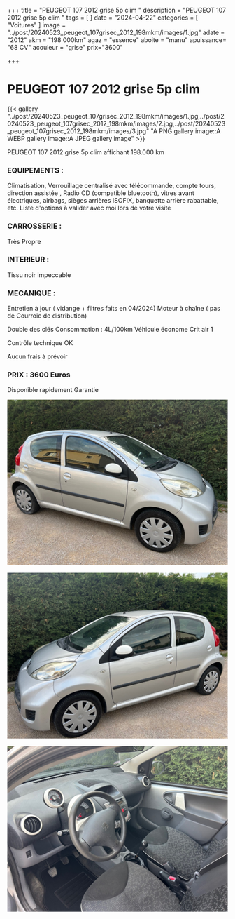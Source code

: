 +++
title = "PEUGEOT 107 2012 grise 5p clim "
description = "PEUGEOT 107 2012 grise 5p clim  "
tags = [
]
date = "2024-04-22"
categories = [
    "Voitures"
]
image = "../post/20240523_peugeot_107grisec_2012_198mkm/images/1.jpg"
adate = "2012"
akm = "198 000km"
agaz = "essence"
aboite = "manu"
apuissance= "68 CV"
acouleur = "grise"
prix="3600"

+++

# PEUGEOT 107 2012 grise 5p clim 

{{< gallery  "../post/20240523_peugeot_107grisec_2012_198mkm/images/1.jpg,../post/20240523_peugeot_107grisec_2012_198mkm/images/2.jpg,../post/20240523_peugeot_107grisec_2012_198mkm/images/3.jpg" "A PNG gallery image::A WEBP gallery image::A JPEG gallery image" >}}
 


PEUGEOT 107 2012 grise 5p clim affichant 198.000 km


### EQUIPEMENTS :
Climatisation, Verrouillage centralisé avec télécommande, compte tours, direction assistée , Radio CD (compatible bluetooth), vitres avant électriques, airbags, sièges arrières ISOFIX, banquette arrière rabattable, etc.
Liste d'options à valider avec moi lors de votre visite


### CARROSSERIE :
Très Propre


### INTERIEUR :
Tissu noir impeccable

### MECANIQUE :
Entretien à jour ( vidange + filtres faits en 04/2024)
Moteur à chaîne ( pas de Courroie de distribution)

Double des clés
Consommation : 4L/100km
Véhicule économe
Crit air 1

Contrôle technique OK 

Aucun frais à prévoir


### PRIX : 3600 Euros

Disponible rapidement
Garantie

<!-- more -->


![](images/1.jpg)

![](images/2.jpg)

![](images/3.jpg)

